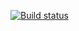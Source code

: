 [![Build status](https://ci.appveyor.com/api/projects/status/mq3rcoxtyvw0wtii?svg=true)](https://ci.appveyor.com/project/mishagukasyan/ahj-5)
